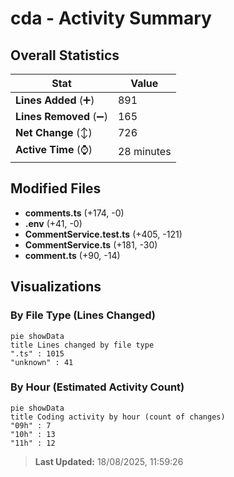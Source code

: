 # cda - Activity Summary 

## Overall Statistics

| Stat                   | Value                                                             |
| ---------------------- | ----------------------------------------------------------------- |
| **Lines Added** (➕)   | 891                                          |
| **Lines Removed** (➖) | 165                                        |
| **Net Change** (↕)    | 726                |
| **Active Time** (⌚)   | 28 minutes |


## Modified Files
- **comments.ts** (+174, -0)
- **.env** (+41, -0)
- **CommentService.test.ts** (+405, -121)
- **CommentService.ts** (+181, -30)
- **comment.ts** (+90, -14)

## Visualizations

### By File Type (Lines Changed)

```mermaid
pie showData
title Lines changed by file type
".ts" : 1015
"unknown" : 41
```

### By Hour (Estimated Activity Count)

```mermaid
pie showData
title Coding activity by hour (count of changes)
"09h" : 7
"10h" : 13
"11h" : 12
```


> **Last Updated:** 18/08/2025, 11:59:26